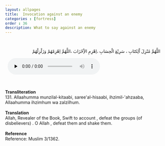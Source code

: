 ```yaml
---
layout: allpages
title:  Invocation against an enemy
categories : [fortress]
order : 36
description: What to say against an enemy
---
```

&nbsp;
<div class="arabictext" dir="RTL">

اللَّهُمَّ مُنْزِلَ اْلِكتَابِ ، سَرِيْعَ الْحِسَابِ ،اِهْزِمِ الإْحْزَابَ ،اللَّهُمَّ اِهْزِمْهُمْ وَزَلْزِلْهُمْ

</div>
&nbsp;

<audio controls  preload="none">
  <source src="{{ site.baseurl }}/audio/fortress/131.mp3" type="audio/mpeg">
Your browser does not support the audio element.
</audio>

&nbsp;
<div class="duaextra" tabindex="0">
<div><strong>Transliteration</strong></div>
<div class="extra">131. Allaahumma munzilal-kitaabi, saree'al-hisaabi, ihzimil-'ahzaaba, Allaahumma ihzimhum wa zalzilhum.</div>
</div>
&nbsp;
<div class="duaextra" tabindex="0">
<div><strong>Translation</strong></div>
<div class="extra">Allah, Revealer of the Book, Swift to account , defeat the groups (of disbelievers) . O Allah , defeat them and shake them.</div>
</div>
&nbsp;
<div class="duaextra" tabindex="0">
<div><strong>Reference</strong></div>
<div class="extra">Reference: Muslim 3/1362.</div>
</div>